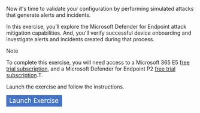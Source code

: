 Now it's time to validate your configuration by performing simulated attacks that generate alerts and incidents. 

In this exercise, you’ll explore the Microsoft Defender for Endpoint attack mitigation capabilities. And, you'll verify successful device onboarding and investigate alerts and incidents created during that process.

> [!NOTE]
> To complete this exercise, you will need access to a Microsoft 365 E5 [free trial subscription](https://learn.microsoft.com/microsoft-365/commerce/try-or-buy-microsoft-365?view=o365-worldwide#try-a-free-trial-subscription), and a Microsoft Defender for Endpoint P2 [free trial subscription](https://go.microsoft.com/fwlink/p/?linkid=2225630&clcid=0x409&culture=en-us&country=us).T.

Launch the exercise and follow the instructions.

[![Button to launch exercise.](../media/launch-exercise.png)](https://microsoftlearning.github.io/Defend-against-cyberthreats-Microsoft-Defender-XDR/Instructions/Labs/LAB_03_Mitigate_Attacks.html)
